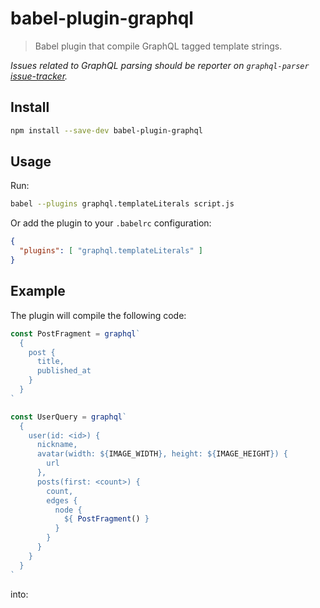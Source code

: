 # babel-plugin-graphql

> Babel plugin that compile GraphQL tagged template strings.

_Issues related to GraphQL parsing should be reporter on `graphql-parser` [issue-tracker][graphql-parser-gh]._

## Install

```sh
npm install --save-dev babel-plugin-graphql
```

## Usage

Run:

```sh
babel --plugins graphql.templateLiterals script.js
```

Or add the plugin to your `.babelrc` configuration:

```json
{
  "plugins": [ "graphql.templateLiterals" ]
}
```

## Example

The plugin will compile the following code:

```js
const PostFragment = graphql`
  {
    post {
      title,
      published_at
    }
  }
`

const UserQuery = graphql`
  {
    user(id: <id>) {
      nickname,
      avatar(width: ${IMAGE_WIDTH}, height: ${IMAGE_HEIGHT}) {
        url
      },
      posts(first: <count>) {
        count,
        edges {
          node {
            ${ PostFragment() }
          }
        }
      }
    }
  }
`
```

into:

```js
```

[graphql-parser-gh]: https://github.com/ooflorent/graphql-parser/issues

